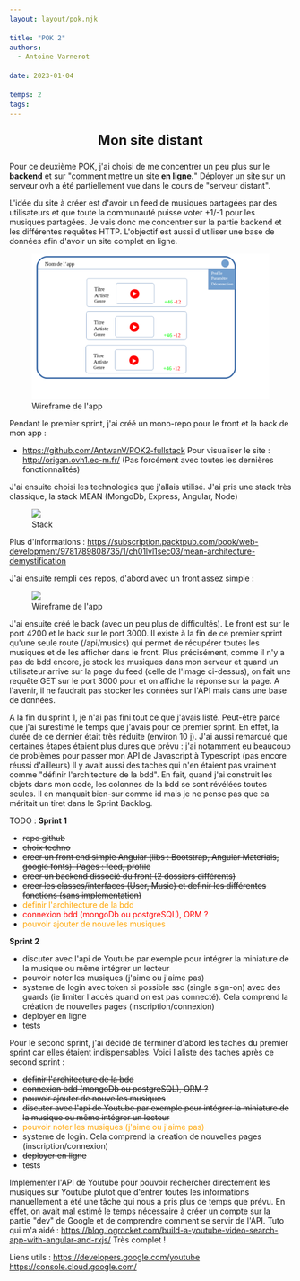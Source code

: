 ```yaml
---
layout: layout/pok.njk

title: "POK 2"
authors:
  - Antoine Varnerot

date: 2023-01-04

temps: 2
tags:
---
```


<p style="text-align: center; font-size: 1.5rem;"><strong>Mon site distant</strong></p>

Pour ce deuxième POK, j'ai choisi de me concentrer un peu plus sur le <strong>backend</strong> et sur "comment mettre un site <strong>en ligne.</strong>"
Déployer un site sur un serveur ovh a été partiellement vue dans le cours de "serveur distant".

L'idée du site à créer est d'avoir un feed de musiques partagées par des utilisateurs et que toute la communauté puisse voter +1/-1 pour les musiques partagées. Je vais donc me concentrer sur la partie backend et les différentes requêtes HTTP. L'objectif est aussi d'utiliser une base de données afin d'avoir un site complet en ligne.

<figure>
  <img src="../assets/wireframe2.png">
  <figcaption>Wireframe de l'app</figcaption>
</figure>

Pendant le premier sprint, j'ai créé un mono-repo pour le front et la back de mon app :

- <https://github.com/AntwanV/POK2-fullstack>
Pour visualiser le site :
<http://origan.ovh1.ec-m.fr/>
(Pas forcément avec toutes les dernières fonctionnalités)

J'ai ensuite choisi les technologies que j'allais utilisé. J'ai pris une stack très classique, la stack MEAN (MongoDb, Express, Angular, Node)
<figure>
  <img src="https://static.packt-cdn.com/products/9781789808735/graphics/C11069_01_02.jpg">
  <figcaption>Stack</figcaption>
</figure>

Plus d'informations : <https://subscription.packtpub.com/book/web-development/9781789808735/1/ch01lvl1sec03/mean-architecture-demystification>

J'ai ensuite rempli ces repos, d'abord avec un front assez simple :

<figure>
  <img src="../../assets/basic-front.png">
  <figcaption>Wireframe de l'app</figcaption>
</figure>

J'ai ensuite créé le back (avec un peu plus de difficultés). Le front est sur le port 4200 et le back sur le port 3000. Il existe à la fin de ce premier sprint qu'une seule route (/api/musics) qui permet de récupérer toutes les musiques et de les afficher dans le front. Plus précisément, comme il n'y a pas de bdd encore, je stock les musiques dans mon serveur et quand un utilisateur arrive sur la page du feed (celle de l'image ci-dessus), on fait une requête GET sur le port 3000 pour et on affiche la réponse sur la page. A l'avenir, il ne faudrait pas stocker les données sur l'API mais dans une base de données.

A la fin du sprint 1, je n'ai pas fini tout ce que j'avais listé. Peut-être parce que j'ai surestimé le temps que j'avais pour ce premier sprint. En effet, la durée de ce dernier était très réduite (environ 10 j). J'ai aussi remarqué que certaines étapes étaient plus dures que prévu : j'ai notamment eu beaucoup de problèmes pour passer mon API de Javascript à Typescript (pas encore réussi d'ailleurs)
Il y avait aussi des taches qui n'en étaient pas vraiment comme "définir l'architecture de la bdd". En fait, quand j'ai construit les objets dans mon code, les colonnes de la bdd se sont révélées toutes seules. Il en manquait bien-sur comme id mais je ne pense pas que ca méritait un tiret dans le Sprint Backlog.

TODO :
**Sprint 1**

- ~~repo github~~
- ~~choix techno~~
- ~~creer un front end simple Angular (libs : Bootstrap, Angular Materials, google fonts). Pages : feed, profile~~
- ~~creer un backend dissocié du front (2 dossiers différents)~~
- ~~creer les classes/interfaces (User, Music) et definir les différentes fonctions (sans implementation)~~
- <span style="color:orange">définir l'architecture de la bdd </span>
- <span style="color:red">connexion bdd (mongoDb ou postgreSQL), ORM ? </span>
- <span style="color:orange">pouvoir ajouter de nouvelles musiques </span>

**Sprint 2**

- discuter avec l'api de Youtube par exemple pour intégrer la miniature de la musique ou même intégrer un lecteur
- pouvoir noter les musiques (j'aime ou j'aime pas)
- systeme de login avec token si possible sso (single sign-on) avec des guards (ie limiter l'accès quand on est pas connecté). Cela comprend la création de nouvelles pages (inscription/connexion)
- deployer en ligne
- tests

Pour le second sprint, j'ai décidé de terminer d'abord les taches du premier sprint car elles étaient indispensables. Voici l aliste des taches après ce second sprint :

- ~~définir l'architecture de la bdd~~
- ~~connexion bdd (mongoDb ou postgreSQL), ORM ?~~
- ~~pouvoir ajouter de nouvelles musiques~~
- ~~discuter avec l'api de Youtube par exemple pour intégrer la miniature de la musique ou même intégrer un lecteur~~
- <span style="color:orange">pouvoir noter les musiques (j'aime ou j'aime pas)</span>
- systeme de login. Cela comprend la création de nouvelles pages (inscription/connexion)
- ~~deployer en ligne~~
- tests

Implementer l'API de Youtube pour pouvoir rechercher directement les musiques sur Youtube plutot que d'entrer toutes les informations manuellement a été une tâche qui nous a pris plus de temps que prévu. En effet, on avait mal estimé le temps nécessaire à créer un compte sur la partie "dev" de Google et de comprendre comment se servir de l'API.
Tuto qui m'a aidé : <https://blog.logrocket.com/build-a-youtube-video-search-app-with-angular-and-rxjs/>
Très complet !

Liens utils :
<https://developers.google.com/youtube>
<https://console.cloud.google.com/>
